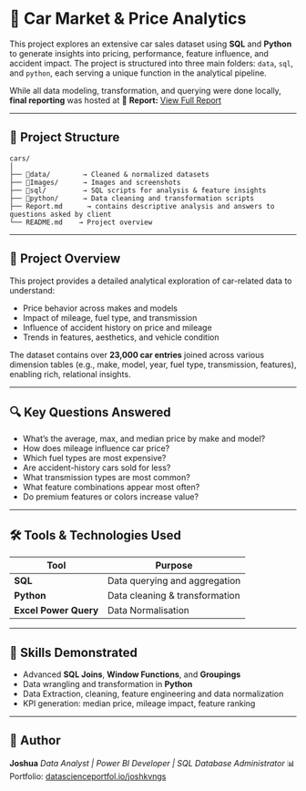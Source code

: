 # 🚗 Car Market & Price Analytics

This project explores an extensive car sales dataset using **SQL** and **Python** to generate insights into pricing, performance, feature influence, and accident impact. The project is structured into three main folders: `data`, `sql`, and `python`, each serving a unique function in the analytical pipeline.

While all data modeling, transformation, and querying were done locally, **final reporting** was hosted at 🔗 **Report:** [View Full Report](https://github.com/Joshkingzz/Cars/blob/main/report.md)

---

## 📁 Project Structure

```
cars/
│
├── 📂data/        → Cleaned & normalized datasets
├── 📂Images/      → Images and screenshots 
├── 📂sql/         → SQL scripts for analysis & feature insights  
├── 📂python/      → Data cleaning and transformation scripts
├── Report.md      → contains descriptive analysis and answers to questions asked by client
└── README.md    → Project overview
```

---

## 📌 Project Overview

This project provides a detailed analytical exploration of car-related data to understand:

* Price behavior across makes and models
* Impact of mileage, fuel type, and transmission
* Influence of accident history on price and mileage
* Trends in features, aesthetics, and vehicle condition

The dataset contains over **23,000 car entries** joined across various dimension tables (e.g., make, model, year, fuel type, transmission, features), enabling rich, relational insights.

---

## 🔍 Key Questions Answered

* What’s the average, max, and median price by make and model?
* How does mileage influence car price?
* Which fuel types are most expensive?
* Are accident-history cars sold for less?
* What transmission types are most common?
* What feature combinations appear most often?
* Do premium features or colors increase value?

---

## 🛠 Tools & Technologies Used

| Tool                      | Purpose                        |
| ------------------------- | ------------------------------ |
| **SQL**                   | Data querying and aggregation  |
| **Python**                | Data cleaning & transformation |
| **Excel Power Query**     | Data Normalisation             |


---

## 🧠 Skills Demonstrated

* Advanced **SQL Joins**, **Window Functions**, and **Groupings**
* Data wrangling and transformation in **Python**
* Data Extraction, cleaning, feature engineering and data normalization
* KPI generation: median price, mileage impact, feature ranking

---

## 👤 Author

**Joshua**
*Data Analyst | Power BI Developer | SQL Database Administrator*
📊 Portfolio: [datascienceportfol.io/joshkvngs](https://www.datascienceportfol.io/joshkvngs)
